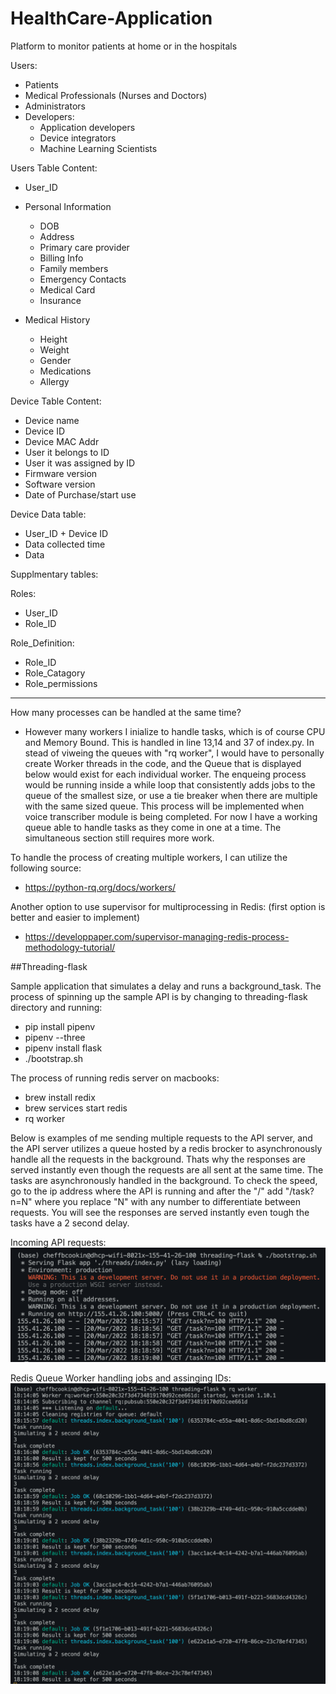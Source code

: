 # HealthCare-Application

Platform to monitor patients at home or in the hospitals

Users:
- Patients
- Medical Professionals (Nurses and Doctors)
- Administrators
- Developers:
  - Application developers 
  - Device integrators
  - Machine Learning Scientists

Users Table Content:
- User_ID
- Personal Information
  - DOB
  - Address
  - Primary care provider
  - Billing Info
  - Family members
  - Emergency Contacts
  - Medical Card
  - Insurance
   
- Medical History
  - Height 
  - Weight
  - Gender
  - Medications 
  - Allergy



Device Table Content:
- Device name
- Device ID
- Device MAC Addr
- User it belongs to ID
- User it was assigned by ID
- Firmware version
- Software version
- Date of Purchase/start use


Device Data table:
- User_ID + Device ID
- Data collected time
- Data 

Supplmentary tables:

Roles:
- User_ID
- Role_ID

Role_Definition:
- Role_ID
- Role_Catagory
- Role_permissions


------------------------------------------------------------------------------------------------
How many processes can be handled at the same time?
- However many workers I inialize to handle tasks, which is of course CPU and Memory Bound. This is handled in line 13,14 and 37 of index.py. In stead of viweing the queues with "rq worker", I would have to personally create Worker threads in the code, and the Queue that is displayed below would exist for each individual worker. The enqueing process would be running inside a while loop that consistently adds jobs to the queue of the smallest size, or use a tie breaker when there are multiple with the same sized queue. This process will be implemented when voice transcriber module is being completed. For now I have a working queue able to handle tasks as they come in one at a time. The simultaneous section still requires more work. 

To handle the process of creating multiple workers, I can utilize the following source:
- https://python-rq.org/docs/workers/

Another option to use supervisor for multiprocessing in Redis: (first option is better and easier to implement)
- https://developpaper.com/supervisor-managing-redis-process-methodology-tutorial/

##Threading-flask

Sample application that simulates a delay and runs a background_task. The process of spinning up the sample API is by changing to threading-flask directory and running:
- pip install pipenv 
- pipenv --three
- pipenv install flask
- ./bootstrap.sh

The process of running redis server on macbooks:
- brew install redix
- brew services start redis
- rq worker

Below is examples of me sending multiple requests to the API server, and the API server utilizes a queue hosted by a redis brocker to asynchronously handle all the requests in the background. Thats why the responses are served instantly even though the requests are all sent at the same time. The tasks are asynchronously handled in the background. To check the speed, go to the ip address where the API is running and after the "/" add "/task?n=N" where you replace "N" with any number to differentiate between requests. You will see the responses are served instantly even tough the tasks have a 2 second delay.

Incoming API requests:
![Image](./images/sending_requests.png)

Redis Queue Worker handling jobs and assinging IDs:
![Image](./images/handling_requests.png)